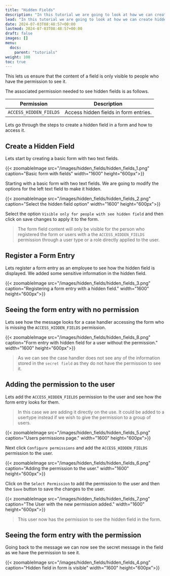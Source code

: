 ```yaml
---
title: "Hidden Fields"
description: "In this tutorial we are going to look at how we can create hidden fields in our forms only accessible by people with the permission can see hidden fields."
lead: "In this tutorial we are going to look at how we can create hidden fields in our forms only accessible by people with the permission can see hidden fields."
date: 2024-07-03T08:48:57+00:00
lastmod: 2024-07-03T08:48:57+00:00
draft: false
images: []
menu:
  docs:
    parent: "tutorials"
weight: 100
toc: true
---
```

This lets us ensure that the content of a field is only visible to people who have the permission to see it.

The associated permission needed to see hidden fields is as follows.

| Permission | Description |
|------------|-------------|
| `ACCESS_HIDDEN_FIELDS` | Access hidden fields in form entries. |

Lets go through the steps to create a hidden field in a form and how to access it.

## Create a Hidden Field
Lets start by creating a basic form with two text fields.

{{< zoomableImage src="/images/hidden_fields/hidden_fields_1.png" caption="Basic form with fields" width="1600" height="600px">}}

Starting with a basic form with two text fields. We are going to modify the options for the left text field to make it hidden.

{{< zoomableImage src="/images/hidden_fields/hidden_fields_2.png" caption="Select the hidden field option" width="1600" height="600px">}}

Select the option `Visible only for people with see hidden field` and then click on save changes to apply it to the form.

> The form field content will only be visible for the person who registered the form or users with a the `ACCESS_HIDDEN_FIELDS` permission through a user type or a role directly applied to the user.

## Register a Form Entry
Lets register a form entry as an employee to see how the hidden field is displayed. We added some sensitive information in the hidden field.

{{< zoomableImage src="/images/hidden_fields/hidden_fields_3.png" caption="Registering a form entry with a hidden field." width="1600" height="600px">}}

## Seeing the form entry with no permission
Lets see how the message looks for a case handler accessing the form who is missing the `ACCESS_HIDDEN_FIELDS` permission.

{{< zoomableImage src="/images/hidden_fields/hidden_fields_8.png" caption="Form entry with hidden field for a user without the permission." width="1600" height="600px">}}

> As we can see the case handler does not see any of the information stored in the `secret field` as they do not have the permission to see it.

## Adding the permission to the user
Lets add the `ACCESS_HIDDEN_FIELDS` permission to the user and see how the form entry looks for them.

> In this case we are adding it directly on the use. It could be added to a usertype instead if we wish to give the permission to a group of users.

{{< zoomableImage src="/images/hidden_fields/hidden_fields_5.png" caption="Users permissions page." width="1600" height="600px">}}

Next click `Configure permissions` and add the `ACCESS_HIDDEN_FIELDS` permission to the user.

{{< zoomableImage src="/images/hidden_fields/hidden_fields_6.png" caption="Adding the permission to the user." width="1600" height="600px">}}

Click on the `Select Permission` to add the permission to the user and then the `Save` button to save the changes to the user.

{{< zoomableImage src="/images/hidden_fields/hidden_fields_7.png" caption="The User with the new permission added." width="1600" height="600px">}}

> This user now has the permission to see the hidden field in the form.

## Seeing the form entry with the permission
Going back to the message we can now see the secret message in the field as we have the permission to see it.

{{< zoomableImage src="/images/hidden_fields/hidden_fields_4.png" caption="Hidden field in form is visible" width="1600" height="600px">}}
